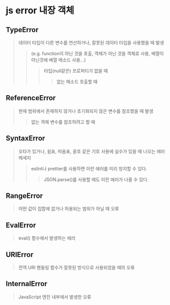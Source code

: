 # js error 내장 객체

## TypeError

> 데이터 타입이 다른 변수를 연산하거나, 잘못된 데이터 타입을 사용했을 때 발생
>
> > (e.g. function이 아닌 것을 호출, 객체가 아닌 것을 객체로 사용, 배열이 아닌것에 배열 메소드 사용...)
> >
> > > 타입(null같은) 프로퍼티가 없을 때
> > >
> > > > 없는 메소드 호출할 때

## ReferenceError

> 현재 범위에서 존재하지 않거나 초기화되지 않은 변수를 참조했을 때 발생
>
> > 없는 객체 변수를 참조하려고 할 때

## SyntaxError

> 오타가 있거나, 쉼표, 따옴표, 괄호 같은 기호 사용에 실수가 있을 때 나오는 에러 메세지
>
> > eslint나 prettier를 사용하면 이런 에러를 미리 방지할 수 있다.
> >
> > > JSON.parse()를 사용할 때도 이런 에러가 나올 수 있다.

## RangeError

> 어떤 값이 집합에 없거나 허용되는 범위가 아닐 때 오류

## EvalError

> eval() 함수에서 발생하는 에러

## URIError

> 전역 URI 핸들링 함수가 잘못된 방식으로 사용되었을 때의 오류

## InternalError

> JavaScript 엔진 내부에서 발생한 오류
